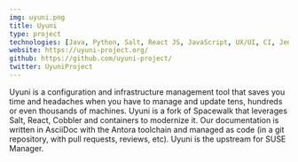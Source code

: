 ```yaml
---
img: uyuni.png
title: Uyuni
type: project
technologies: [Java, Python, Salt, React JS, JavaScript, UX/UI, CI, Jenkins, AsciiDoc, Antora]
website: https://uyuni-project.org/
github: https://github.com/uyuni-project/
twitter: UyuniProject
---
```


Uyuni is a configuration and infrastructure management tool that saves you time and headaches when you have to manage and update tens, hundreds or even thousands of machines. Uyuni is a fork of Spacewalk that leverages Salt, React, Cobbler and containers to modernize it. Our documentation is written in AsciiDoc with the Antora toolchain and managed as code (in a git repository, with pull requests, reviews, etc). Uyuni is the upstream for SUSE Manager.
